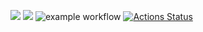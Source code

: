 <a href="https://codeclimate.com/github/90909A/frontend-project-lvl2/maintainability"><img src="https://api.codeclimate.com/v1/badges/b5ca5ac82fae89a4bdc4/maintainability" /></a>
<a href="https://codeclimate.com/github/90909A/frontend-project-lvl2/test_coverage"><img src="https://api.codeclimate.com/v1/badges/b5ca5ac82fae89a4bdc4/test_coverage" /></a>
![example workflow](https://github.com/90909A/frontend-project-lvl2/actions/workflows/github-actions-demo.yml/badge.svg)
[![Actions Status](https://github.com/90909A/frontend-project-lvl2/workflows/hexlet-check/badge.svg)](https://github.com/90909A/frontend-project-lvl2/actions)
